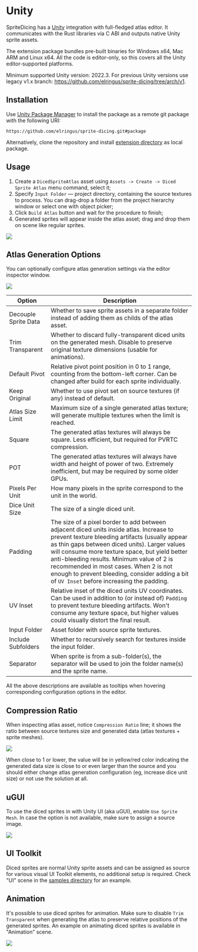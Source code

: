 # Unity

SpriteDicing has a [Unity](https://unity.com/) integration with full-fledged atlas editor. It communicates with the Rust libraries via C ABI and outputs native Unity sprite assets.

The extension package bundles pre-built binaries for Windows x64, Mac ARM and Linux x64. All the code is editor-only, so this covers all the Unity editor-supported platforms.

Minimum supported Unity version: 2022.3. For previous Unity versions use legacy v1.x branch: https://github.com/elringus/sprite-dicing/tree/arch/v1.

## Installation

Use [Unity Package Manager](https://docs.unity3d.com/Manual/upm-ui.html) to install the package as a remote git package with the following URI:

```
https://github.com/elringus/sprite-dicing.git#package
```

Alternatively, clone the repository and install [extension directory](https://github.com/elringus/sprite-dicing/tree/main/plugins/unity/Assets/SpriteDicing) as local package.

## Usage

1. Create a `DicedSpriteAtlas` asset using `Assets -> Create -> Diced Sprite Atlas` menu command, select it;
2. Specify `Input Folder` — project directory, containing the source textures to process. You can drag-drop a folder from the project hierarchy window or select one with object picker;
3. Click `Build Atlas` button and wait for the procedure to finish;
4. Generated sprites will appear inside the atlas asset; drag and drop them on scene like regular sprites.

![](https://i.gyazo.com/faddf19580d8e6c9e0660d61976b2bef.gif)

## Atlas Generation Options

You can optionally configure atlas generation settings via the editor inspector window.

![](https://i.gyazo.com/f1dc73948ae7d9611f080c152376de02.png)

| Option | Description
| --- | --- |
| Decouple Sprite Data | Whether to save sprite assets in a separate folder instead of adding them as childs of the atlas asset. |
| Trim Transparent | Whether to discard fully-transparent diced units on the generated mesh. Disable to preserve original texture dimensions (usable for animations). |
| Default Pivot | Relative pivot point position in 0 to 1 range, counting from the bottom-left corner. Can be changed after build for each sprite individually. |
| Keep Original | Whether to use pivot set on source textures (if any) instead of default. |
| Atlas Size Limit | Maximum size of a single generated atlas texture; will generate multiple textures when the limit is reached. |
| Square | The generated atlas textures will always be square. Less efficient, but required for PVRTC compression. |
| POT | The generated atlas textures will always have width and height of power of two. Extremely inefficient, but may be required by some older GPUs. |
| Pixels Per Unit | How many pixels in the sprite correspond to the unit in the world. |
| Dice Unit Size | The size of a single diced unit. |
| Padding | The size of a pixel border to add between adjacent diced units inside atlas. Increase to prevent texture bleeding artifacts (usually appear as thin gaps between diced units). Larger values will consume more texture space, but yield better anti-bleeding results. Minimum value of 2 is recommended in most cases. When 2 is not enough to prevent bleeding, consider adding a bit of `UV Inset` before increasing the padding. |
| UV Inset | Relative inset of the diced units UV coordinates. Can be used in addition to (or instead of) `Padding` to prevent texture bleeding artifacts. Won't consume any texture space, but higher values could visually distort the final result. |
| Input Folder | Asset folder with source sprite textures. |
| Include Subfolders | Whether to recursively search for textures inside the input folder. |
| Separator | When sprite is from a sub-folder(s), the separator will be used to join the folder name(s) and the sprite name. |

All the above descriptions are available as tooltips when hovering corresponding configuration options in the editor.

## Compression Ratio

When inspecting atlas asset, notice `Compression Ratio` line; it shows the ratio between source textures size and generated data (atlas textures + sprite meshes).

![](https://i.gyazo.com/c104f864bb4ce2b33760616ced9a9276.png)

When close to 1 or lower, the value will be in yellow/red color indicating the generated data size is close to or even larger than the source and you should either change atlas generation configuration (eg, increase dice unit size) or not use the solution at all.

## uGUI

To use the diced sprites in with Unity UI (aka uGUI), enable `Use Sprite Mesh`. In case the option is not available, make sure to assign a source image.

![](https://i.gyazo.com/8f22fe0bded5ae72b5ef662e842bcacf.png)

## UI Toolkit

Diced sprites are normal Unity sprite assets and can be assigned as source for various visual UI Toolkit elements, no additional setup is required. Check "UI" scene in the [samples directory](https://github.com/elringus/sprite-dicing/tree/main/plugins/unity/Assets/Samples) for an example.

## Animation

It's possible to use diced sprites for animation. Make sure to disable `Trim Transparent` when generating the atlas to preserve relative positions of the generated sprites. An example on animating diced sprites is available in "Animation" scene.

![](https://i.gyazo.com/9df7af39368a7b17f067a03a50c41509.gif)
